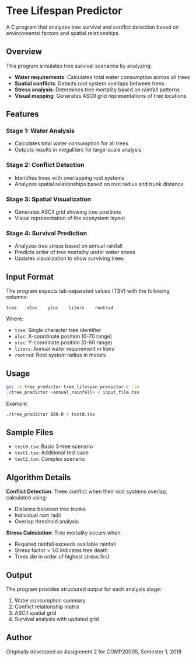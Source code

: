 # Tree Lifespan Predictor

A C program that analyzes tree survival and conflict detection based on environmental factors and spatial relationships.

## Overview

This program simulates tree survival scenarios by analyzing:
- **Water requirements**: Calculates total water consumption across all trees
- **Spatial conflicts**: Detects root system overlaps between trees
- **Stress analysis**: Determines tree mortality based on rainfall patterns
- **Visual mapping**: Generates ASCII grid representations of tree locations

## Features

### Stage 1: Water Analysis
- Calculates total water consumption for all trees
- Outputs results in megaliters for large-scale analysis

### Stage 2: Conflict Detection
- Identifies trees with overlapping root systems
- Analyzes spatial relationships based on root radius and trunk distance

### Stage 3: Spatial Visualization
- Generates ASCII grid showing tree positions
- Visual representation of the ecosystem layout

### Stage 4: Survival Prediction
- Analyzes tree stress based on annual rainfall
- Predicts order of tree mortality under water stress
- Updates visualization to show surviving trees

## Input Format

The program expects tab-separated values (TSV) with the following columns:
```
tree    xloc    yloc    liters    rootrad
```

Where:
- `tree`: Single character tree identifier
- `xloc`: X-coordinate position (0-70 range)
- `yloc`: Y-coordinate position (0-60 range) 
- `liters`: Annual water requirement in liters
- `rootrad`: Root system radius in meters

## Usage

```bash
gcc -o tree_predictor tree_lifespan_predictor.c -lm
./tree_predictor <annual_rainfall> < input_file.tsv
```

Example:
```bash
./tree_predictor 800.0 < test0.tsv
```

## Sample Files

- `test0.tsv`: Basic 3-tree scenario
- `test1.tsv`: Additional test case
- `test2.tsv`: Complex scenario

## Algorithm Details

**Conflict Detection**: Trees conflict when their root systems overlap, calculated using:
- Distance between tree trunks
- Individual root radii
- Overlap threshold analysis

**Stress Calculation**: Tree mortality occurs when:
- Required rainfall exceeds available rainfall
- Stress factor > 1.0 indicates tree death
- Trees die in order of highest stress first

## Output

The program provides structured output for each analysis stage:
1. Water consumption summary
2. Conflict relationship matrix  
3. ASCII spatial grid
4. Survival analysis with updated grid

## Author

Originally developed as Assignment 2 for COMP20005, Semester 1, 2018